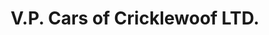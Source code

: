 ---
title: "V.P. Cars of Cricklewoof LTD."
url: /london-borough-of-barnet/v-p-cars-of-cricklewoof-ltd/
shop: car repair
---